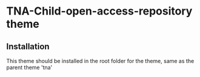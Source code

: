 # TNA-Child-open-access-repository theme

## Installation
This theme should be installed in the root folder for the theme, same as the parent theme 'tna'
